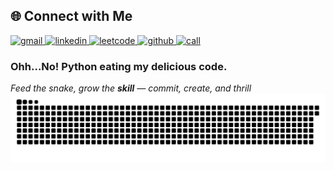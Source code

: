 ## 🌐 Connect with Me

<p align="left">
  <a href="mailto:vivekdesaipersonal@gmail.com" target="_blank">
    <img src="https://img.icons8.com/color/48/gmail--v1.png" alt="gmail"/>
  </a>
  <a href="https://www.linkedin.com/in/vivek-desai-236887259" target="_blank">
    <img src="https://img.icons8.com/color/48/linkedin.png" alt="linkedin"/>
  </a>
  <a href="https://leetcode.com/u/vivek252003/" target="_blank">
    <img src="https://img.icons8.com/external-tal-revivo-shadow-tal-revivo/48/external-level-up-your-coding-skills-and-quickly-land-a-job-logo-shadow-tal-revivo.png" alt="leetcode"/>
  </a>
  <a href="https://github.com/Vivekdesai25" target="_blank">
    <img src="https://img.icons8.com/material-rounded/48/github.png" alt="github"/>
  </a>
  <a href="tel:+916360228217" target="_blank">
    <img src="https://img.icons8.com/color/48/whatsapp--v1.png" alt="call"/>
  </a>
</p>
 
 ### Ohh...No!  **Python** eating my delicious code.
 _Feed the snake, grow the **skill** — _commit, create, and thrill__
![Snake animation](dist/github-contribution-grid-snake.svg)

